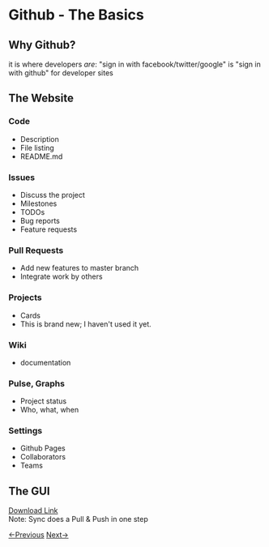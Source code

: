 # Github - The Basics
## Why Github?
it is where developers *are*:
   "sign in with facebook/twitter/google" is "sign in with github" for developer sites

## The Website

### Code
- Description
- File listing
- README.md

### Issues
- Discuss the project
- Milestones
- TODOs
- Bug reports
- Feature requests

### Pull Requests
- Add new features to master branch
- Integrate work by others

### Projects
- Cards
- This is brand new; I haven't used it yet.

### Wiki
- documentation

### Pulse, Graphs
- Project status
- Who, what, when

### Settings
- Github Pages
- Collaborators
- Teams

## The GUI
[Download Link](https://desktop.github.com/)  
Note: Sync does a Pull & Push in one step


[<-Previous](git.md) [Next->](walkthrough.md)